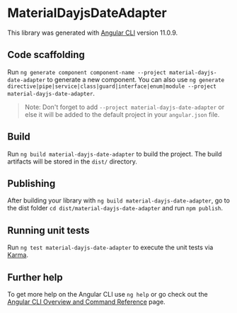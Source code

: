 # MaterialDayjsDateAdapter

This library was generated with [Angular CLI](https://github.com/angular/angular-cli) version 11.0.9.

## Code scaffolding

Run `ng generate component component-name --project material-dayjs-date-adapter` to generate a new component. You can also use `ng generate directive|pipe|service|class|guard|interface|enum|module --project material-dayjs-date-adapter`.
> Note: Don't forget to add `--project material-dayjs-date-adapter` or else it will be added to the default project in your `angular.json` file. 

## Build

Run `ng build material-dayjs-date-adapter` to build the project. The build artifacts will be stored in the `dist/` directory.

## Publishing

After building your library with `ng build material-dayjs-date-adapter`, go to the dist folder `cd dist/material-dayjs-date-adapter` and run `npm publish`.

## Running unit tests

Run `ng test material-dayjs-date-adapter` to execute the unit tests via [Karma](https://karma-runner.github.io).

## Further help

To get more help on the Angular CLI use `ng help` or go check out the [Angular CLI Overview and Command Reference](https://angular.io/cli) page.
